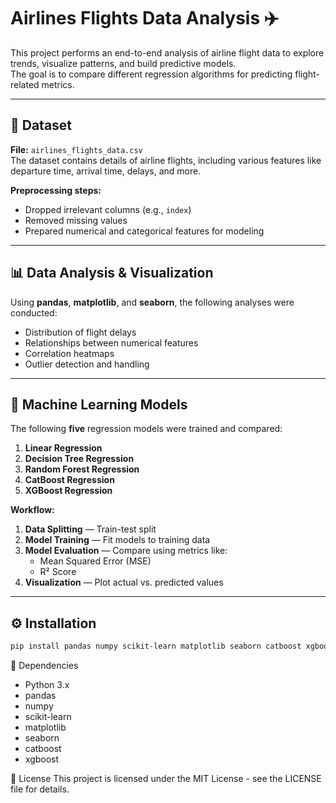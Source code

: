 # Airlines Flights Data Analysis ✈️

This project performs an end-to-end analysis of airline flight data to explore trends, visualize patterns, and build predictive models.  
The goal is to compare different regression algorithms for predicting flight-related metrics.

---

## 📂 Dataset
**File:** `airlines_flights_data.csv`  
The dataset contains details of airline flights, including various features like departure time, arrival time, delays, and more.  

**Preprocessing steps:**
- Dropped irrelevant columns (e.g., `index`)
- Removed missing values
- Prepared numerical and categorical features for modeling

---

## 📊 Data Analysis & Visualization
Using **pandas**, **matplotlib**, and **seaborn**, the following analyses were conducted:
- Distribution of flight delays
- Relationships between numerical features
- Correlation heatmaps
- Outlier detection and handling

---

## 🤖 Machine Learning Models
The following **five** regression models were trained and compared:
1. **Linear Regression**
2. **Decision Tree Regression**
3. **Random Forest Regression**
4. **CatBoost Regression**
5. **XGBoost Regression**

**Workflow:**
1. **Data Splitting** — Train-test split
2. **Model Training** — Fit models to training data
3. **Model Evaluation** — Compare using metrics like:
   - Mean Squared Error (MSE)
   - R² Score
4. **Visualization** — Plot actual vs. predicted values

---

## ⚙️ Installation
```bash
pip install pandas numpy scikit-learn matplotlib seaborn catboost xgboost

```
📌 Dependencies

- Python 3.x
- pandas
- numpy
- scikit-learn
- matplotlib
- seaborn
- catboost
- xgboost

📜 License
This project is licensed under the MIT License - see the LICENSE file for details.
